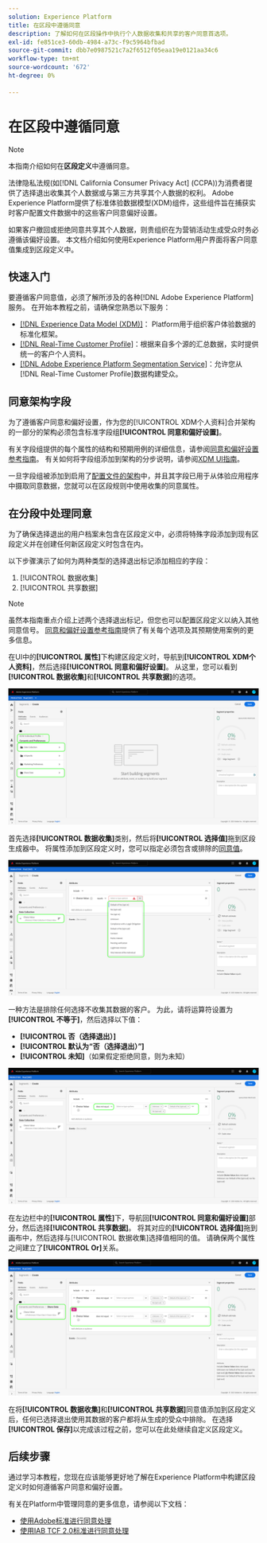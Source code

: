 ```yaml
---
solution: Experience Platform
title: 在区段中遵循同意
description: 了解如何在区段操作中执行个人数据收集和共享的客户同意首选项。
exl-id: fe851ce3-60db-4984-a73c-f9c5964bfbad
source-git-commit: dbb7e0987521c7a2f6512f05eaa19e0121aa34c6
workflow-type: tm+mt
source-wordcount: '672'
ht-degree: 0%

---
```


# 在区段中遵循同意

>[!NOTE]
>
>本指南介绍如何在&#x200B;**区段定义**&#x200B;中遵循同意。

法律隐私法规(如[!DNL California Consumer Privacy Act] (CCPA))为消费者提供了选择退出收集其个人数据或与第三方共享其个人数据的权利。 Adobe Experience Platform提供了标准体验数据模型(XDM)组件，这些组件旨在捕获实时客户配置文件数据中的这些客户同意偏好设置。

如果客户撤回或拒绝同意共享其个人数据，则贵组织在为营销活动生成受众时务必遵循该偏好设置。 本文档介绍如何使用Experience Platform用户界面将客户同意值集成到区段定义中。

## 快速入门

要遵循客户同意值，必须了解所涉及的各种[!DNL Adobe Experience Platform]服务。 在开始本教程之前，请确保您熟悉以下服务：

* [[!DNL Experience Data Model (XDM)]](../xdm/home.md)： Platform用于组织客户体验数据的标准化框架。
* [[!DNL Real-Time Customer Profile]](../profile/home.md)：根据来自多个源的汇总数据，实时提供统一的客户个人资料。
* [[!DNL Adobe Experience Platform Segmentation Service]](./home.md)：允许您从[!DNL Real-Time Customer Profile]数据构建受众。

## 同意架构字段

为了遵循客户同意和偏好设置，作为您的[!UICONTROL XDM个人资料]合并架构的一部分的架构必须包含标准字段组&#x200B;**[!UICONTROL 同意和偏好设置]**。

有关字段组提供的每个属性的结构和预期用例的详细信息，请参阅[同意和偏好设置参考指南](../xdm/field-groups/profile/consents.md)。 有关如何将字段组添加到架构的分步说明，请参阅[XDM UI指南](../xdm/ui/resources/schemas.md#add-field-groups)。

一旦字段组被添加到启用了[配置文件的架构](../xdm/ui/resources/schemas.md#profile)中，并且其字段已用于从体验应用程序中摄取同意数据，您就可以在区段规则中使用收集的同意属性。

## 在分段中处理同意

为了确保选择退出的用户档案未包含在区段定义中，必须将特殊字段添加到现有区段定义并在创建任何新区段定义时包含在内。

以下步骤演示了如何为两种类型的选择退出标记添加相应的字段：

1. [!UICONTROL 数据收集]
1. [!UICONTROL 共享数据]

>[!NOTE]
>
>虽然本指南重点介绍上述两个选择退出标记，但您也可以配置区段定义以纳入其他同意信号。 [同意和偏好设置参考指南](../xdm/field-groups/profile/consents.md)提供了有关每个选项及其预期使用案例的更多信息。

在UI中的&#x200B;**[!UICONTROL 属性]**&#x200B;下构建区段定义时，导航到&#x200B;**[!UICONTROL XDM个人资料]**，然后选择&#x200B;**[!UICONTROL 同意和偏好设置]**。 从这里，您可以看到&#x200B;**[!UICONTROL 数据收集]**&#x200B;和&#x200B;**[!UICONTROL 共享数据]**&#x200B;的选项。

![](./images/opt-outs/consents.png)

首先选择&#x200B;**[!UICONTROL 数据收集]**&#x200B;类别，然后将&#x200B;**[!UICONTROL 选择值]**&#x200B;拖到区段生成器中。 将属性添加到区段定义时，您可以指定必须包含或排除的[同意值](../xdm/field-groups/profile/consents.md#choice-values)。

![](./images/opt-outs/consent-values.png)

一种方法是排除任何选择不收集其数据的客户。 为此，请将运算符设置为&#x200B;**[!UICONTROL 不等于]**，然后选择以下值：

* **[!UICONTROL 否（选择退出）]**
* **[!UICONTROL 默认为“否（选择退出）”]**
* **[!UICONTROL 未知]**（如果假定拒绝同意，则为未知）

![](./images/opt-outs/collect.png)

在左边栏中的&#x200B;**[!UICONTROL 属性]**&#x200B;下，导航回&#x200B;**[!UICONTROL 同意和偏好设置]**&#x200B;部分，然后选择&#x200B;**[!UICONTROL 共享数据]**。 将其对应的&#x200B;**[!UICONTROL 选择值]**&#x200B;拖到画布中，然后选择与[!UICONTROL 数据收集]选择值相同的值。 请确保两个属性之间建立了&#x200B;**[!UICONTROL Or]**&#x200B;关系。

![](./images/opt-outs/share.png)

在将&#x200B;**[!UICONTROL 数据收集]**&#x200B;和&#x200B;**[!UICONTROL 共享数据]**&#x200B;同意值添加到区段定义后，任何已选择退出使用其数据的客户都将从生成的受众中排除。 在选择&#x200B;**[!UICONTROL 保存]**&#x200B;以完成该过程之前，您可以在此处继续自定义区段定义。

## 后续步骤

通过学习本教程，您现在应该能够更好地了解在Experience Platform中构建区段定义时如何遵循客户同意和偏好设置。

有关在Platform中管理同意的更多信息，请参阅以下文档：

* [使用Adobe标准进行同意处理](../landing/governance-privacy-security/consent/adobe/overview.md)
* [使用IAB TCF 2.0标准进行同意处理](../landing/governance-privacy-security/consent/iab/overview.md)